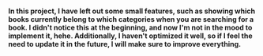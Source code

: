#### In this project, I have left out some small features, such as showing which books currently belong to which categories when you are searching for a book. I didn't notice this at the beginning, and now I'm not in the mood to implement it, hehe. Additionally, I haven't optimized it well, so if I feel the need to update it in the future, I will make sure to improve everything.